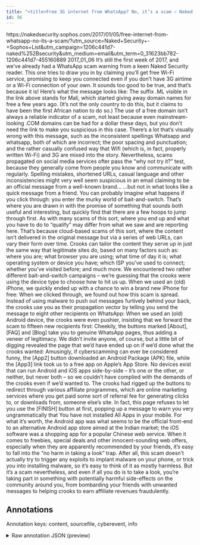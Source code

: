 ```yaml
---
title: "<title>Free 3G internet from WhatsApp? No, it’s a scam – Naked Security</title>"
id: 96
---
```


<title>Free 3G internet from WhatsApp? No, it’s a scam – Naked Security</title>
<source> https://nakedsecurity.sophos.com/2017/01/05/free-internet-from-whatsapp-no-its-a-scam/?utm_source=Naked+Security+-+Sophos+List&utm_campaign=1206c441d7-naked%252Bsecurity&utm_medium=email&utm_term=0_31623bb782-1206c441d7-455160889 </source>
<date> 2017_01_06 </date>
<text>
It’s still the first week of 2017, and we’ve already had a WhatsApp scam warning from a keen Naked Security reader.
This one tries to draw you in by claiming you’ll get free Wi-Fi service, promising to keep you connected even if you don’t have 3G airtime or a Wi-Fi connection of your own.
It sounds too good to be true, and that’s because it is!
Here’s what the message looks like:
The suffix .ML visible in the link above stands for Mali, which started giving away domain names for free a few years ago.
(It’s not the only country to do this, but it claims to have been the first African nation to do so.)
The use of a free domain isn’t always a reliable indicator of a scam, not least because even mainstream-looking .COM domains can be had for a dollar these days, but you don’t need the link to make you suspicious in this case.
There’s a lot that’s visually wrong with this message, such as the inconsistent spellings Whatsapp and whatsapp, both of which are incorrect; the poor spacing and punctuation; and the rather casually confused way that Wifi (which is, in fact, properly written Wi-Fi) and 3G are mixed into the story.
Nevertheless, scams propagated on social media services ofter pass the “why not try it?” test, because they generally come from people you know and communicate with regularly.
Spelling mistakes, shortened URLs, casual language and other inconsistencies might very well seem suspicious in an email claiming to be an official message from a well-known brand…
…but not in what looks like a quick message from a friend.
You can probably imagine what happens if you click through: you enter the murky world of bait-and-switch.
That’s where you are drawn in with the promise of something that sounds both useful and interesting, but quickly find that there are a few hoops to jump through first.
As with many scams of this sort, where you end up and what you have to do to “qualify” may differ from what we saw and are reporting here.
That’s because cloud-based scams of this sort, where the content isn’t delivered in the original message but via a series of web URLs, can vary their form over time.
Crooks can tailor the content they serve up in just the same way that legitimate sites do, based on many factors such as: where you are; what browser you are using; what time of day it is; what operating system or device you have; which ISP you’ve used to connect; whether you’ve visited before; and much more.
We encountered two rather different bait-and-switch campaigns – we’re guessing that the crooks were using the device type to choose how to hit us up.
When we used an (old) iPhone, we quickly ended up with a chance to win a brand new iPhone for free:
When we clicked through, we found out how this scam is spread.
Instead of using malware to push out messages furtively behind your back, the crooks use you as their propagation vector by telling you send the message to eight other recipients on WhatsApp:
When we used an (old) Android device, the crooks were even pushier, insisting that we forward the scam to fifteen new recipients first:
Cheekily, the buttons marked [About], [FAQ] and [Blog] take you to genuine WhatsApp pages, thus adding a veneer of legitimacy.
We didn’t invite anyone, of course, but a little bit of digging revealed the page that we’d have ended up on if we’d done what the crooks wanted:
Amusingly, if cyberscamming can ever be considered funny, the [App2] button downloaded an Android Package (APK) file, while the [App3] link took us to a free app on Apple’s App Store.
No devices exist that can run Android and iOS apps side-by-side – it’s one or the other, or neither, but never both – so we couldn’t have complied with the demands of the crooks even if we’d wanted to.
The crooks had rigged up the buttons to redirect through various affiliate programmes, which are online marketing services where you get paid some sort of referral fee for generating clicks to, or downloads from, someone else’s site.
In fact, this page refuses to let you use the [FINISH] button at first, popping up a message to warn you very ungrammatically that You have not installed All Apps in your mobile.
For what it’s worth, the Android app was what seems to be the official front-end to an alternative Android app store aimed at the Indian market; the iOS software was a shopping app for a popular Chinese web service.
When it comes to freebies, special deals and other innocent-sounding web offers, especially when they are apparently recommended by your friends, it’s easy to fall into the “no harm in taking a look” trap.
After all, this scam doesn’t actually try to trigger any exploits to implant malware on your phone, or trick you into installing malware, so it’s easy to think of it as mostly harmless.
But it’s a scam nevertheless, and even if all you do is to take a look, you’re taking part in something with potentially harmful side-effects on the community around you, from bombarding your friends with unwanted messages to helping crooks to earn affiliate revenues fraudulently.
</text>



## Annotations

Annotation keys: content, sourcefile, cyberevent, info

<details>
<summary>Raw annotation JSON (preview)</summary>

```json
{
  "content": "It\u2019s still the first week of 2017, and we\u2019ve already had a WhatsApp scam warning from a keen Naked Security reader. This one tries to draw you in by claiming you\u2019ll get free Wi-Fi service, promising to keep you connected even if you don\u2019t have 3G airtime or a Wi-Fi connection of your own. It sounds too good to be true, and that\u2019s because it is! Here\u2019s what the message looks like: The suffix .ML visible in the link above stands for Mali, which started giving away domain names for free a few years ago. (It\u2019s not the only country to do this, but it claims to have been the first African nation to do so.) The use of a free domain isn\u2019t always a reliable indicator of a scam, not least because even mainstream-looking .COM domains can be had for a dollar these days, but you don\u2019t need the link to make you suspicious in this case. There\u2019s a lot that\u2019s visually wrong with this message, such as the inconsistent spellings Whatsapp and whatsapp, both of which are incorrect; the poor spacing and punctuation; and the rather casually confused way that Wifi (which is, in fact, properly written Wi-Fi) and 3G are mixed into the story. Nevertheless, scams propagated on social media services ofter pass the \u201cwhy not try it?\u201d test, because they generally come from people you know and communicate with regularly. Spelling mistakes, shortened URLs, casual language and other inconsistencies might very well seem suspicious in an email claiming to be an official message from a well-known brand\u2026 \u2026but not in what looks like a quick message from a friend. You can probably imagine what happens if you click through: you enter the murky world of bait-and-switch. That\u2019s where you are drawn in with the promise of something that sounds both useful and interesting, but quickly find that there are a few hoops to jump through first. As with many scams of this sort, where you end up and what you have to do to \u201cqualify\u201d may differ from what we saw and are reporting here. That\u2019s because cloud-based scams of this sort, where the content isn\u2019t delivered in the original message but via a series of web URLs, can vary their form over time. Crooks can tailor the content they serve up in just the same way that legitimate sites do, based on many factors such as: where you are; what browser you are using; what time of day it is; what operating system or device you have; which ISP you\u2019ve used to connect; whether you\u2019ve visited before; and much more. We encountered two rather different bait-and-switch campaigns \u2013 we\u2019re guessing that the crooks were using the device type to choose how to hit us up. When we used an (old) iPhone, we quickly ended up with a chance to win a brand new iPhone for free: When we clicked through, we found out how this scam is spread. Instead of using malware to push out messages furtively behind your back, the crooks use you as their propagation vector by telling you send the message to eight other recipients on WhatsApp: When we used an (old) Android device, the crooks were even pushier, insisting that we forward the scam to fifteen new recipients first: Cheekily, the buttons marked [About], [FAQ] and [Blog] take you to genuine WhatsApp pages, thus adding a veneer of legitimacy. We didn\u2019t invite anyone, of course, but a little bit of digging revealed the page that we\u2019d have ended up on if we\u2019d done what the crooks wanted: Amusingly, if cyberscamming can ever be considered funny, the [App2] button downloaded an Android Package (APK) file, while the [App3] link took us to a free app on Apple\u2019s App Store. No devices exist that can run Android and iOS apps side-by-side \u2013 it\u2019s one or the other, or neither, but never both \u2013 so we couldn\u2019t have complied with the demands of the crooks even if we\u2019d wanted to. The crooks had rigged up the buttons to redirect through various affiliate prog
```
</details>
